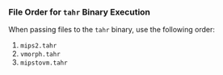 ### File Order for `tahr` Binary Execution

When passing files to the `tahr` binary, use the following order:

1. `mips2.tahr`
2. `vmorph.tahr`
3. `mipstovm.tahr`
